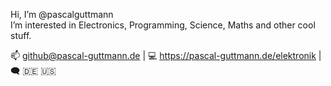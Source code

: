 Hi, I’m @pascalguttmann\
I’m interested in Electronics, Programming, Science, Maths and other cool stuff.

📫 github@pascal-guttmann.de | 💻 https://pascal-guttmann.de/elektronik | 🗨️ 🇩🇪 🇺🇸
